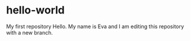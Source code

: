 # hello-world
My first repository
Hello. My name is Eva and I am editing this repository with a new branch.
